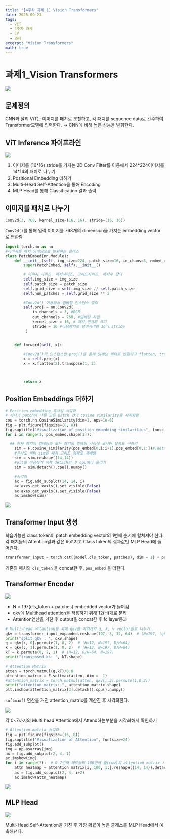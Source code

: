 ```yaml
---
title: "[4주차_과제_1] Vision Transformers"
date: 2025-09-23
tags:
  - ViT
  - 4주차 과제
  - CV
  - 과제
excerpt: "Vision Transformers"
math: true
---
```

# 과제1_Vision Transformers

![](/assets/images/2025-09-23-11-45-07.png)
## 문제정의

CNN과 달리 ViT는 이미지를 패치로 분할하고, 각 패치를 sequence data로 간주하여 Transformer모델에 입력한다. → CNN에 비해 높은 성능을 발휘한다.

## ViT Inference 파이프라인

![](/assets/images/![128160932-6c92920e-b996-4208-9f71-c5caeb4d7285.png](128160932-6c92920e-b996-4208-9f71-c5caeb4d7285.png).png)

1. 이미지를 (16\*16) stride를 가지는 2D Conv Filter를 이용해서 224\*224이미지를 14\*14의 패치로 나누기
2. Positional Embedding 더하기
3. Multi-Head Self-Attention을 통해 Encoding
4. MLP Head를 통해 Classification 결과 출력

## 이미지를 패치로 나누기

```python
Conv2d(3, 768, kernel_size=(16, 16), stride=(16, 16))
```

`Conv2d()`를 통해 입력 이미지를 768개의 dimension을 가지는 embedding vector로 변환함

```python
import torch.nn as nn
#이미지를 패치 임베딩으로 변환하는 클래스
class PatchEmbed(nn.Module):
    def __init__(self, img_size=224, patch_size=16, in_chans=3, embed_dim=768):
        super(PatchEmbed, self).__init__()

        # 이미지 사이즈, 패치사이즈, 그리드사이즈, 패치수 정의
        self.img_size = img_size
        self.patch_size = patch_size
        self.grid_size = self.img_size // self.patch_size
        self.num_patches = self.grid_size ** 2
        
        #Conv2d() 이용해서 임베딩 인스턴스 정의
        self.proj = nn.Conv2d( 
            in_channels = 3, #RGB
            out_channels = 768, #임베딩 차원
            kernel_size = 16, # 패치 한개의 크기
            stride = 16 #다음패치로 넘어가려면 16씩 stride
         )
       

    def forward(self, x):

        #Conv2d()의 인스턴스인 proj()를 통해 임베딩 벡터로 변환하고 flatten, transpose하기
        x = self.proj(x)
        x = x.flatten(2).transpose(1, 2)

        

        return x
```

## Position Embeddings 더하기

```python
# Position embedding 유사성 시각화
# 하나의 patch와 다른 모든 patch 간의 cosine similarity를 시각화함
cos = torch.nn.CosineSimilarity(dim=1, eps=1e-6)
fig = plt.figure(figsize=(8, 8))
fig.suptitle("Visualization of position embedding similarities", fontsize=24)
for i in range(1, pos_embed.shape[1]):

  ## 현재 패치의 임베딩과 모든 패치의 임베딩 사이에 코사인 유사도 구하기
    sim = F.cosine_similarity(pos_embed[0,i:i+1],pos_embed[0,1:])#.detach().cpu().numpy()
    #유사도 벡터 sim을 패치 그리드 형태로 재배열
    sim = sim.reshape((14,14))
    #plt를 이용하기 위해 detach한 후 cpu에다 올리기
    sim = sim.detach().cpu().numpy()
    
    #시각화
    ax = fig.add_subplot(14, 14, i)
    ax.axes.get_xaxis().set_visible(False)
    ax.axes.get_yaxis().set_visible(False)
    ax.imshow(sim)
```

![](/assets/images/2025-09-23-11-45-37.png)

## Transformer Input 생성

학습가능한 class token이 patch embedding vector의 1번째 순서에 합쳐져야 한다. 각 패치들의 Attention결과 값은 버려지고 Class token의 결과값만 MLP Head에 들어간다.

```python
transformer_input = torch.cat((model.cls_token, patches), dim = 1) + pos_embed
```

기존의 패치와 `cls_token` 을 concat한 후, `pos_embed` 을 더한다.

## Transformer Encoder

![](/assets/images/2025-09-23-11-45-46.png)

- N = 197(cls_token + patches) embedded vector가 들어감
- qkv에 Multihead attention을 적용하기 위해 12(H)개로 분리
- Attention연산을 거친 후 output을 concat한 후 fc layer통과

```python
# Multi-head attantion을 위해 qkv를 여러개의 q, k, v vector들로 나누기
qkv = transformer_input_expanded.reshape(197, 3, 12, 64)  # (N=197, (qkv), H=12, D/H=64)
print("split qkv : ", qkv.shape)
q = qkv[:, 0].permute(1, 0, 2)  # (H=12, N=197, D/H=64)
k = qkv[:, 1].permute(1, 0, 2)  # (H=12, N=197, D/H=64)
kT = k.permute(0, 2, 1)  # (H=12, D/H=64, N=197)
print("transposed ks: ", kT.shape)
```

```python
# Attention Matrix
atten = torch.matmul(q,kT)/8.0
attention_matrix = F.softmax(atten, dim = -1)
#attention_matrix = torch.matmul(atten, qkv[:,2].permute(1,0,2))
print("attention matrix: ", attention_matrix.shape)
plt.imshow(attention_matrix[3].detach().cpu().numpy()
```

`softmax()` 연산을 거친 attention_matrix를 계산한 후 시각화한다.

![](/assets/images/2025-09-23-11-45-56.png)

각 0~7까지의 Multi head Attention에서 Attend하는부분을 시각화해서 확인하기

```python
# Attention matrix 시각화
fig = plt.figure(figsize=(16, 8))
fig.suptitle("Visualization of Attention", fontsize=24)
fig.add_subplot()
img = np.asarray(img)
ax = fig.add_subplot(2, 4, 1)
ax.imshow(img)
for i in range(7):  # 0-7번째 헤드들의 100번째 줄(row)의 attention matrix 시각화
    attn_heatmap = attention_matrix[i, 100, 1:].reshape((14, 14)).detach().cpu().numpy()
    ax = fig.add_subplot(2, 4, i+2)
    ax.imshow(attn_heatmap)
```

![](/assets/images/2025-09-23-11-46-05.png)

## MLP Head

![](/assets/images/2025-09-23-11-46-12.png)

Multi-Head Self-Attention을 거친 후 가장 확률이 높은 클래스를 MLP Head에서 예측해낸다.